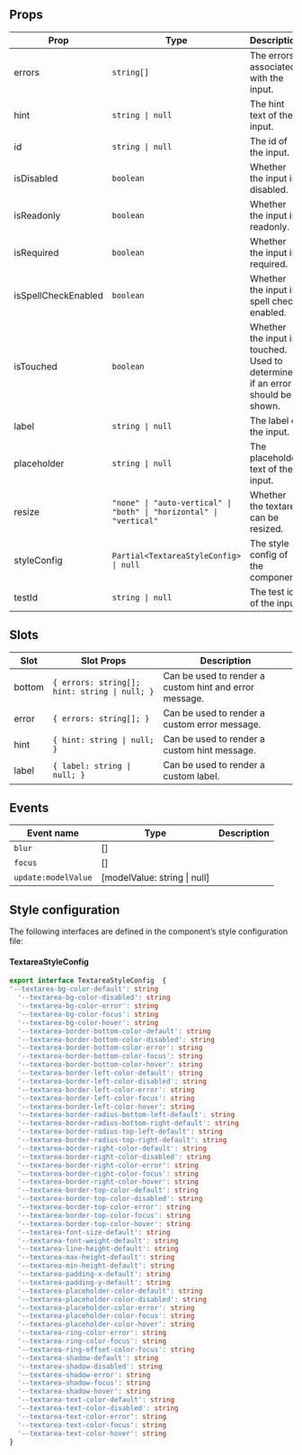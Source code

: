 <!-- This file is automatically generated, do not edit manually. -->

## Props

| Prop | Type | Description | Default |
| ---- | ---- | ----------- | ------- |
| errors | `string[]` | The errors associated with the input. | `[]` |
| hint | `string \| null` | The hint text of the input. | `null` |
| id | `string \| null` | The id of the input. | `null` |
| isDisabled | `boolean` | Whether the input is disabled. | `false` |
| isReadonly | `boolean` | Whether the input is readonly. | `false` |
| isRequired | `boolean` | Whether the input is required. | `false` |
| isSpellCheckEnabled | `boolean` | Whether the input is spell check enabled. | `false` |
| isTouched | `boolean` | Whether the input is touched. Used to determine if an error should be shown. | `false` |
| label | `string \| null` | The label of the input. | `null` |
| placeholder | `string \| null` | The placeholder text of the input. | `null` |
| resize | `"none" \| "auto-vertical" \| "both" \| "horizontal" \| "vertical"` | Whether the textarea can be resized. | `"none"` |
| styleConfig | `Partial<TextareaStyleConfig> \| null` | The style config of the component. | `null` |
| testId | `string \| null` | The test id of the input. | `null` |


## Slots

| Slot | Slot Props | Description |
| --------- | ---- | ----------- |
| bottom | `{ errors: string[]; hint: string \| null; }` | Can be used to render a custom hint and error message. |
| error | `{ errors: string[]; }` | Can be used to render a custom error message. |
| hint | `{ hint: string \| null; }` | Can be used to render a custom hint message. |
| label | `{ label: string \| null; }` | Can be used to render a custom label. |


## Events

| Event name | Type | Description |
| ---------- | ---- | ----------- |
| `blur` | [] |  |
| `focus` | [] |  |
| `update:modelValue` | [modelValue: string \| null] |  |


## Style configuration

The following interfaces are defined in the component’s style configuration file:

#### TextareaStyleConfig

```ts
export interface TextareaStyleConfig  {
'--textarea-bg-color-default': string
  '--textarea-bg-color-disabled': string
  '--textarea-bg-color-error': string
  '--textarea-bg-color-focus': string
  '--textarea-bg-color-hover': string
  '--textarea-border-bottom-color-default': string
  '--textarea-border-bottom-color-disabled': string
  '--textarea-border-bottom-color-error': string
  '--textarea-border-bottom-color-focus': string
  '--textarea-border-bottom-color-hover': string
  '--textarea-border-left-color-default': string
  '--textarea-border-left-color-disabled': string
  '--textarea-border-left-color-error': string
  '--textarea-border-left-color-focus': string
  '--textarea-border-left-color-hover': string
  '--textarea-border-radius-bottom-left-default': string
  '--textarea-border-radius-bottom-right-default': string
  '--textarea-border-radius-top-left-default': string
  '--textarea-border-radius-top-right-default': string
  '--textarea-border-right-color-default': string
  '--textarea-border-right-color-disabled': string
  '--textarea-border-right-color-error': string
  '--textarea-border-right-color-focus': string
  '--textarea-border-right-color-hover': string
  '--textarea-border-top-color-default': string
  '--textarea-border-top-color-disabled': string
  '--textarea-border-top-color-error': string
  '--textarea-border-top-color-focus': string
  '--textarea-border-top-color-hover': string
  '--textarea-font-size-default': string
  '--textarea-font-weight-default': string
  '--textarea-line-height-default': string
  '--textarea-max-height-default': string
  '--textarea-min-height-default': string
  '--textarea-padding-x-default': string
  '--textarea-padding-y-default': string
  '--textarea-placeholder-color-default': string
  '--textarea-placeholder-color-disabled': string
  '--textarea-placeholder-color-error': string
  '--textarea-placeholder-color-focus': string
  '--textarea-placeholder-color-hover': string
  '--textarea-ring-color-error': string
  '--textarea-ring-color-focus': string
  '--textarea-ring-offset-color-focus': string
  '--textarea-shadow-default': string
  '--textarea-shadow-disabled': string
  '--textarea-shadow-error': string
  '--textarea-shadow-focus': string
  '--textarea-shadow-hover': string
  '--textarea-text-color-default': string
  '--textarea-text-color-disabled': string
  '--textarea-text-color-error': string
  '--textarea-text-color-focus': string
  '--textarea-text-color-hover': string
}
```

